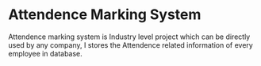 # Attendence Marking System
Attendence marking system is Industry level project which can be directly used by any company, I stores the Attendence related information of every employee in database.
